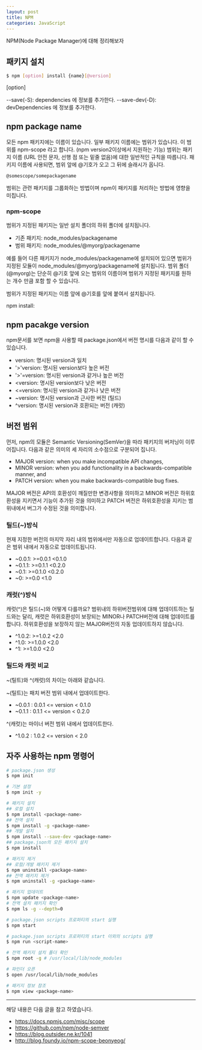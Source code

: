 ```yaml
---
layout: post
title: NPM
categories: JavaScript
---
```


NPM(Node Package Manager)에 대해 정리해보자

## 패키지 설치
```sh
$ npm [option] install {name}[@version]
```

[option]

--save(-S): dependencies 에 정보를 추가한다.
--save-dev(-D): devDependencies 에 정보를 추가한다.

## npm package name
모든 npm 패키지에는 이름이 있습니다. 일부 패키지 이름에는 범위가 있습니다. 이 범위를 npm-scope 라고 합니다. (npm version2이상에서 지원하는 기능) 범위는 패키지 이름 (URL 안전 문자, 선행 점 또는 밑줄 없음)에 대한 일반적인 규칙을 따릅니다. 패키지 이름에 사용되면, 범위 앞에 @기호가 오고 그 뒤에 슬래시가 옵니다. 

```
@somescope/somepackagename
```
범위는 관련 패키지를 그룹화하는 방법이며 npm이 패키지를 처리하는 방법에 영향을 미칩니다.


### npm-scope
범위가 지정된 패키지는 일반 설치 폴더의 하위 폴더에 설치됩니다. 

- 기존 패키지: node_modules/packagename
- 범위 패키지: node_modules/@myorg/packagename

예를 들어 다른 패키지가 node_modules/packagename에 설치되어 있으면 범위가 지정된 모듈이 node_modules/@myorg/packagename에 설치됩니다. 범위 폴더 (@myorg)는 단순히 @기호 앞에 오는 범위의 이름이며 범위가 지정된 패키지를 원하는 개수 만큼 포함 할 수 있습니다.

범위가 지정된 패키지는 이름 앞에 @기호를 앞에 붙여서 설치됩니다.

npm install:

## npm pacakge version
npm문서를 보면 npm을 사용할 때 package.json에서 버전 명시를 다음과 같이 할 수 있습니다.

- version:	명시된 version과 일치
- '>'version:	명시된 version보다 높은 버전
- '>'=version:	명시된 version과 같거나 높은 버전
- <version:	명시된 version보다 낮은 버전
- <=version:	명시된 version과 같거나 낮은 버전
- ~version:	명시된 version과 근사한 버전 (틸드)
- ^version:	명시된 version과 호환되는 버전 (캐럿)

## 버전 범위

먼저, npm의 모듈은 Semantic Versioning(SemVer)을 따라 패키지의 버저닝이 이루어집니다. 다음과 같은 의미의 세 자리의 소수점으로 구분되어 집니다.

- MAJOR version: when you make incompatible API changes,
- MINOR version: when you add functionality in a backwards-compatible manner, and
- PATCH version: when you make backwards-compatible bug fixes.

MAJOR 버전은 API의 호환성이 깨질만한 변경사항을 의미하고 MINOR 버전은 하위호환성을 지키면서 기능이 추가된 것을 의미하고 PATCH 버전은 하위호환성을 지키는 범위내에서 버그가 수정된 것을 의미합니다.

### 틸드(~)방식
현재 지정한 버전의 마지막 자리 내의 범위에서만 자동으로 업데이트합니다. 다음과 같은 범위 내에서 자동으로 업데이트됩니다. 

- ~0.0.1: >=0.0.1 <0.1.0
- ~0.1.1: >=0.1.1 <0.2.0
- ~0.1: >=0.1.0 <0.2.0
- ~0: >=0.0 <1.0


### 캐럿(^)방식

캐럿(^)은 틸드(~)와 어떻게 다를까요? 범위내의 하위버전범위에 대해 업데이트하는 틸드와는 달리, 캐럿은 하위호환성이 보장되는 MINOR나 PATCH버전에 대해 업데이트를 합니다. 하위호환성을 보장하지 않는 MAJOR버전의 자동 업데이트하지 않습니다.

- ^1.0.2: >=1.0.2 <2.0
- ^1.0: >=1.0.0 <2.0
- ^1: >=1.0.0 <2.0


### 틸드와 캐럿 비교
~(틸트)와 ^(캐럿)의 차이는 아래와 같습니다.

~(틸트)는 패치 버전 범위 내에서 업데이트한다.

- ~0.0.1 : 0.0.1 <= version < 0.1.0
- ~0.1.1 : 0.1.1 <= version < 0.2.0

^(캐럿)는 마이너 버전 범위 내에서 업데이트한다.

- ^1.0.2 : 1.0.2 <= version < 2.0


## 자주 사용하는 npm 명령어

```sh
# package.json 생성
$ npm init

# 기본 설정
$ npm init -y

# 패키지 설치
## 로컬 설치
$ npm install <package-name>
## 전역 설치
$ npm install -g <package-name>
## 개발 설치
$ npm install --save-dev <package-name>
## package.json의 모든 패키지 설치
$ npm install

# 패키지 제거
## 로컬/개발 패키지 제거
$ npm uninstall <package-name>
## 전역 패키지 제거
$ npm uninstall -g <package-name>

# 패키지 업데이트
$ npm update <package-name>
# 전역 설치 패키지 확인
$ npm ls -g --depth=0

# package.json scripts 프로퍼티의 start 실행
$ npm start

# package.json scripts 프로퍼티의 start 이외의 scripts 실행
$ npm run <script-name>

# 전역 패키지 설치 폴더 확인
$ npm root -g # /usr/local/lib/node_modules

# 파인더 오픈
$ open /usr/local/lib/node_modules

# 패키지 정보 참조
$ npm view <package-name>
```

---

해당 내용은 다음 글을 참고 하였습니다.
- https://docs.npmjs.com/misc/scope
- https://github.com/npm/node-semver
- https://blog.outsider.ne.kr/1041
- http://blog.foundy.io/npm-scope-beonyeog/